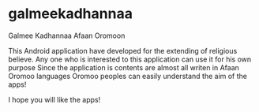 # galmeekadhannaa
Galmee Kadhannaa Afaan Oromoon

This Android application have developed for the extending of religious believe. Any one who is interested to this application can use it for his own purpose
Since the application is contents are almost all writen in Afaan Oromoo languages Oromoo peoples can easily understand the aim of the apps!

I hope you will like the apps!
